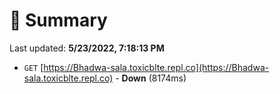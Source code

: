# 📖 Summary
Last updated: **5/23/2022, 7:18:13 PM**

- `GET` [https://Bhadwa-sala.toxicblte.repl.co](https://Bhadwa-sala.toxicblte.repl.co) - **Down** (8174ms)
